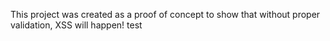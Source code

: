 This project was created as a proof of concept to show that without proper validation, XSS will happen!
test
